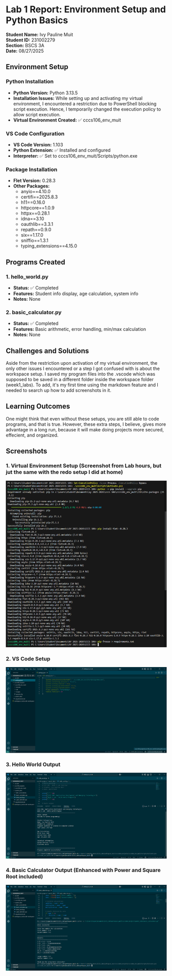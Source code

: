 # Lab 1 Report: Environment Setup and Python Basics

**Student Name:** Ivy Pauline Muit\
**Student ID:** 231002279\
**Section:** BSCS 3A\
**Date:** 08/27/2025

## Environment Setup

### Python Installation
- **Python Version:** Python 3.13.5
- **Installation Issues:** While setting up and activating my virtual environment, I encountered a restriction due to PowerShell blocking script execution. Hence, I temporarily changed the execution policy to allow script execution.
- **Virtual Environment Created:** ✅ cccs106_env_muit

### VS Code Configuration
- **VS Code Version:** 1.103
- **Python Extension:** ✅ Installed and configured
- **Interpreter:** ✅ Set to cccs106_env_muit/Scripts/python.exe

### Package Installation
- **Flet Version:** 0.28.3
- **Other Packages:**
  - anyio==4.10.0
  - certifi==2025.8.3
  - h11==0.16.0
  - httpcore==1.0.9
  - httpx==0.28.1
  - idna==3.10
  - oauthlib==3.3.1
  - repath==0.9.0
  - six==1.17.0
  - sniffio==1.3.1
  - typing_extensions==4.15.0


## Programs Created

### 1. hello_world.py
- **Status:** ✅ Completed
- **Features:** Student info display, age calculation, system info
- **Notes:** None

### 2. basic_calculator.py
- **Status:** ✅ Completed
- **Features:** Basic arithmetic, error handling, min/max calculation
- **Notes:** None

## Challenges and Solutions

Aside from the restriction upon activation of my virtual environment, the only other issues I encountered or a step I got confused with is about the workspace setup. I saved my program files into the .vscode which was supposed to be saved in a different folder inside the workspace folder (week1_labs). To add, it's my first time using the markdown feature and I needed to search up how to add screenshots in it.

## Learning Outcomes

One might think that even without these setups, you are still able to code programs, and that is true. However, these extra steps, I believe, gives more advantage in a long run, because it will make doing projects more secured, effecient, and organized.

## Screenshots

### 1. Virtual Environment Setup (Screenshot from Lab hours, but jut the same with the redo setup I did at home)
![Virtual Environment Setup](lab1_screenshots/environment_setup.png)

### 2. VS Code Setup
![VS Code Setup](lab1_screenshots/vscode_setup.png)

### 3. Hello World Output
![Hello World Output](lab1_screenshots/hello_world_output.png)

### 4. Basic Calculator Output (Enhanced with Power and Square Root included)
![Basic Calculator Output](lab1_screenshots/basic_calculator_output.png)